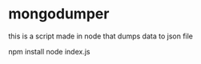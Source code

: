 # mongodumper
this is a script made in node that dumps data to json file

npm install 
node index.js
